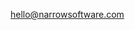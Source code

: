 hello@narrowsoftware.com
<!---
ByteB3nder/ByteB3nder is a ✨ special ✨ repository because its `README.md` (this file) appears on your GitHub profile.
You can click the Preview link to take a look at your changes.
--->
